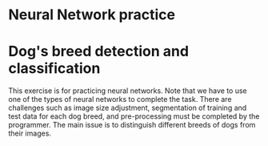 # Neural Network practice
# Dog's breed detection and classification
This exercise is for practicing neural networks. Note that we have to use one of the types of neural networks to complete the task.
There are challenges such as image size adjustment, segmentation of training and test data for each dog breed, and pre-processing must be completed by the programmer.
The main issue is to distinguish different breeds of dogs from their images.